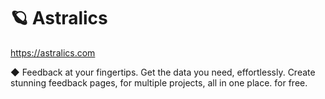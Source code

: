# 🪐 Astralics
https://astralics.com

◆ Feedback at your fingertips. Get the data you need, effortlessly.
Create stunning feedback pages, for multiple projects, all in one place. for free.

